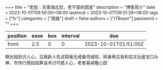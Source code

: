+++
title = "老炮：天南海北侃，老干部的团宠"
description = "博客简介"
date = 2023-10-01T09:50:00+08:00
lastmod = 2023-10-01T09:51:28+08:00
tags = ["fc"]
categories = ["周报"]
draft = false
authors = ["iTBoyer"]
password = ""
+++

| position | ease | box | interval | due                  |
|----------|------|-----|----------|----------------------|
| front    | 2.5  | 0   | 0        | 2023-10-01T01:51:00Z |

眼光独到识人心，见我新人先试探毫无戒备坦诚现，转身再见皆利往文玩鉴宝口头禅，市场行情掐指算话术讨巧惑人心，老者喜闻暖心田 

